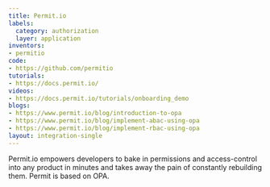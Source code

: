 ```yaml
---
title: Permit.io
labels:
  category: authorization
  layer: application
inventors:
- permitio
code:
- https://github.com/permitio
tutorials:
- https://docs.permit.io/
videos:
- https://docs.permit.io/tutorials/onboarding_demo
blogs:
- https://www.permit.io/blog/introduction-to-opa
- https://www.permit.io/blog/implement-abac-using-opa
- https://www.permit.io/blog/implement-rbac-using-opa
layout: integration-single
---
```

Permit.io empowers developers to bake in permissions and access-control into any product in minutes and takes away the pain of constantly rebuilding them.
Permit is based on OPA.

